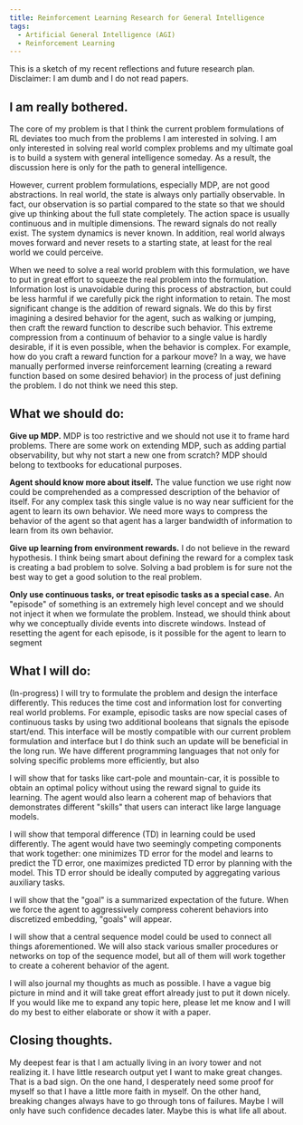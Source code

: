 ```yaml
---
title: Reinforcement Learning Research for General Intelligence
tags:
  - Artificial General Intelligence (AGI)
  - Reinforcement Learning
---
```


This is a sketch of my recent reflections and future research plan. Disclaimer: I am dumb and I do not read papers.

## I am really bothered.

The core of my problem is that I think the current problem formulations of RL deviates too much from the problems I am interested in solving. I am only interested in solving real world complex problems and my ultimate goal is to build a system with general intelligence someday. As a result, the discussion here is only for the path to general intelligence.

However, current problem formulations, especially MDP, are not good abstractions. In real world, the state is always only partially observable. In fact, our observation is so partial compared to the state so that we should give up thinking about the full state completely. The action space is usually continuous and in multiple dimensions. The reward signals do not really exist. The system dynamics is never known. In addition, real world always moves forward and never resets to a starting state, at least for the real world we could perceive.

When we need to solve a real world problem with this formulation, we have to put in great effort to squeeze the real problem into the formulation. Information lost is unavoidable during this process of abstraction, but could be less harmful if we carefully pick the right information to retain. The most significant change is the addition of reward signals. We do this by first imagining a desired behavior for the agent, such as walking or jumping, then craft the reward function to describe such behavior. This extreme compression from a continuum of behavior to a single value is hardly desirable, if it is even possible, when the behavior is complex. For example, how do you craft a reward function for a parkour move? In a way, we have manually performed inverse reinforcement learning (creating a reward function based on some desired behavior) in the process of just defining the problem. I do not think we need this step.

## What we should do:

**Give up MDP.** MDP is too restrictive and we should not use it to frame hard problems. There are some work on extending MDP, such as adding partial observability, but why not start a new one from scratch? MDP should belong to textbooks for educational purposes.

**Agent should know more about itself.** The value function we use right now could be comprehended as a compressed description of the behavior of itself. For any complex task this single value is no way near sufficient for the agent to learn its own behavior. We need more ways to compress the behavior of the agent so that agent has a larger bandwidth of information to learn from its own behavior.

**Give up learning from environment rewards.** I do not believe in the reward hypothesis. I think being smart about defining the reward for a complex task is creating a bad problem to solve. Solving a bad problem is for sure not the best way to get a good solution to the real problem.

**Only use continuous tasks, or treat episodic tasks as a special case.** An "episode" of something is an extremely high level concept and we should not inject it when we formulate the problem. Instead, we should think about why we conceptually divide events into discrete windows. Instead of resetting the agent for each episode, is it possible for the agent to learn to segment 

## What I will do:

(In-progress) I will try to formulate the problem and design the interface differently. This reduces the time cost and information lost for converting real world problems. For example, episodic tasks are now special cases of continuous tasks by using two additional booleans that signals the episode start/end. This interface will be mostly compatible with our current problem formulation and interface but I do think such an update will be beneficial in the long run. We have different programming languages that not only for solving specific problems more efficiently, but also 

I will show that for tasks like cart-pole and mountain-car, it is possible to obtain an optimal policy without using the reward signal to guide its learning. The agent would also learn a coherent map of behaviors that demonstrates different "skills" that users can interact like large language models.

I will show that temporal difference (TD) in learning could be used differently. The agent would have two seemingly competing components that work together: one minimizes TD error for the model and learns to predict the TD error, one maximizes predicted TD error by planning with the model. This TD error should be ideally computed by aggregating various auxiliary tasks.

I will show that the "goal" is a summarized expectation of the future. When we force the agent to aggressively compress coherent behaviors into discretized embedding, "goals" will appear.

I will show that a central sequence model could be used to connect all things aforementioned. We will also stack various smaller procedures or networks on top of the sequence model, but all of them will work together to create a coherent behavior of the agent.

I will also journal my thoughts as much as possible. I have a vague big picture in mind and it will take great effort already just to put it down nicely. If you would like me to expand any topic here, please let me know and I will do my best to either elaborate or show it with a paper.

## Closing thoughts.

My deepest fear is that I am actually living in an ivory tower and not realizing it. I have little research output yet I want to make great changes. That is a bad sign. On the one hand, I desperately need some proof for myself so that I have a little more faith in myself. On the other hand, breaking changes always have to go through tons of failures. Maybe I will only have such confidence decades later. Maybe this is what life all about.

<!-- [](https://arxiv.org/pdf/1706.03741.pdf) -->